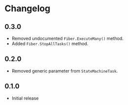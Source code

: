 # Changelog

## 0.3.0

- Removed undocumented `Fiber.ExecuteMany()` method.
- Added `Fiber.StopAllTasks()` method.

## 0.2.0

- Removed generic parameter from `StateMachineTask`.

## 0.1.0

- Initial release
